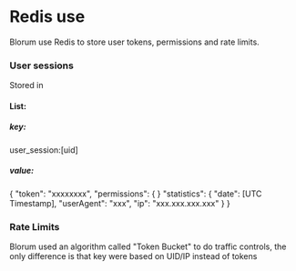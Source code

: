 # Redis use

Blorum use Redis to store user tokens, permissions and rate limits.

### User sessions

Stored in 

#### List:
##### key:
user_session:[uid]
##### value:
{
	"token": "xxxxxxxx",
	"permissions": {
	}
	"statistics": {
		"date": [UTC Timestamp],
		"userAgent": "xxx",
		"ip": "xxx.xxx.xxx.xxx"
	}
}

### Rate Limits

Blorum used an algorithm called "Token Bucket" to do traffic controls, the only difference is that key were based on UID/IP instead of tokens

